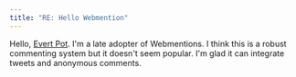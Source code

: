 ```yaml
---
title: "RE: Hello Webmention"
---
```


Hello, [Evert Pot](https://evertpot.com/bye-disqus-hello-webmention/). I'm a late adopter of Webmentions. I think this is a robust commenting system but it 
doesn't seem popular. I'm glad it can integrate tweets and anonymous comments.
